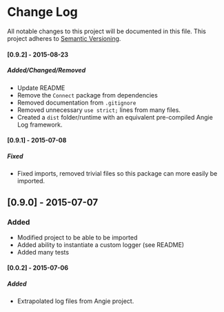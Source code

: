 # Change Log
All notable changes to this project will be documented in this file.
This project adheres to [Semantic Versioning](http://semver.org/).

#### [0.9.2] - 2015-08-23
##### Added/Changed/Removed
- Update README
- Remove the `Connect` package from dependencies
- Removed documentation from `.gitignore`
- Removed unnecessary `use strict;` lines from many files.
- Created a `dist` folder/runtime with an equivalent pre-compiled Angie Log framework.

#### [0.9.1] - 2015-07-08
##### Fixed
- Fixed imports, removed trivial files so this package can more easily be imported.

## [0.9.0] - 2015-07-07
### Added
- Modified project to be able to be imported
- Added ability to instantiate a custom logger (see README)
- Added many tests

#### [0.0.2] - 2015-07-06
##### Added
- Extrapolated log files from Angie project.